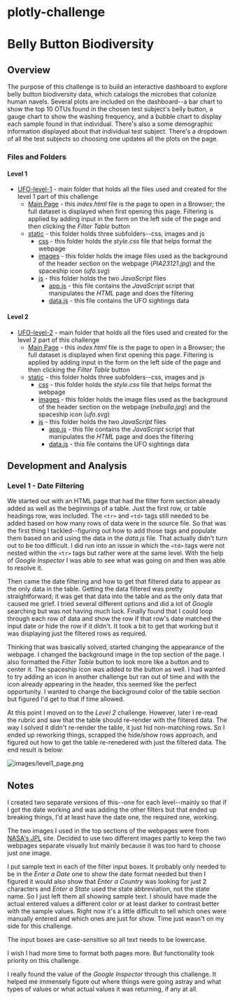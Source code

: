 # plotly-challenge
# Belly Button Biodiversity

## Overview

The purpose of this challenge is to build an interactive dashboard to explore belly button biodiversity data, which catalogs the microbes that colonize human navels. Several plots are included on the dashboard--a bar chart to show the top 10 OTUs found in the chosen test subject's belly button, a gauge chart to show the washing frequency, and a bubble chart to display each sample found in that individual. There's also a some demographic information displayed about that individual test subject. There's a dropdown of all the test subjects so choosing one updates all the plots on the page.


### Files and Folders

#### Level 1

* [UFO-level-1](UFO-level-1/) - main folder that holds all the files used and created for the level 1 part of this challenge
    * [Main Page](UFO-level-1/index.html) - this *index.html* file is the page to open in a Browser; the full dataset is displayed when first opening this page. Filtering is applied by adding input in the form on the left side of the page and then clicking the *Filter Table* button
    * [static](UFO-level-1/static/) - this folder holds three subfolders--css, images and js
        * [css](UFO-level-1/static/css/) - this folder holds the *style.css* file that helps format the webpage
        * [images](UFO-level-1/static/images/) - this folder holds the image files used as the background of the header section on the webpage (*PIA23121.jpg*) and the spaceship icon (*ufo.svg*)
        * [js](UFO-level-1/static/js/) - this folder holds the two *JavaScript* files
            * [app.js](UFO-level-1/static/js/app.js) - this file contains the *JavaScript* script that manipulates the *HTML* page and does the filtering
            * [data.js](UFO-level-1/static/js/app.js) - this file contains the UFO sightings data

#### Level 2

* [UFO-level-2](UFO-level-2/) - main folder that holds all the files used and created for the level 2 part of this challenge
    * [Main Page](UFO-level-2/index.html) - this *index.html* file is the page to open in a Browser; the full dataset is displayed when first opening this page. Filtering is applied by adding input in the form on the left side of the page and then clicking the *Filter Table* button
    * [static](UFO-level-2/static/) - this folder holds three subfolders--css, images and js
        * [css](UFO-level-2/static/css/) - this folder holds the *style.css* file that helps format the webpage
        * [images](UFO-level-2/static/images/) - this folder holds the image files used as the background of the header section on the webpage (*nebulla.jpg*) and the spaceship icon (*ufo.svg*)
        * [js](UFO-level-2/static/js/) - this folder holds the two *JavaScript* files
            * [app.js](UFO-level-2/static/js/app.js) - this file contains the *JavaScript* script that manipulates the *HTML* page and does the filtering
            * [data.js](UFO-level-2/static/js/app.js) - this file contains the UFO sightings data



## Development and Analysis

### Level 1 - Date Filtering

We started out with an HTML page that had the filter form section already added as well as the beginnings of a table. Just the first row, or table headings row, was included. The `<tr>` and `<td>` tags still needed to be added based on how many rows of data were in the source file. So that was the first thing I tackled--figuring out how to add those tags and populate them based on and using the data in the *data.js* file. That actually didn't turn out to be too difficult. I did run into an issue in which the `<td>` tags were not nested within the `<tr>` tags but rather were at the same level. With the help of *Google Inspector* I was able to see what was going on and then was able to resolve it. 

Then came the date filtering and how to get that filtered data to appear as the only data in the table. Getting the data filtered was pretty straightforward; it was get that data into the table and as the only data that caused me grief. I tried several different options and did a lot of *Google* searching but was not having much luck. Finally found that I could loop through each row of data and show the row if that row's date matched the input date or hide the row if it didn't. It took a bit to get that working but it was displaying just the filtered rows as required. 

Thinking that was basically solved, started changing the appearance of the webpage. I changed the background image in the top section of the page. I also formatted the *Filter Table* button to look more like a button and to center it. The spaceship icon was added to the button as well. I had wanted to try adding an icon in another challenge but ran out of time and with the icon already appearing in the header, this seemed like the perfect opportunity. I wanted to change the background color of the table section but figured I'd get to that if time allowed. 

At this point I moved on to the *Level 2* challenge. However, later I re-read the rubric and saw that the table should re-render with the filtered data. The way I solved it didn't re-render the table, it just hid non-matching rows. So I ended up reworking things, scrapped the hide/show rows approach, and figured out how to get the table re-renedered with just the filtered data. The end result is below:

![images/level1_page.png](images/level1_page.PNG)


## Notes

I created two separate versions of this--one for each level--mainly so that if I got the date working and was adding the other filters but that ended up breaking things, I'd at least have the date one, the required one, working.

The two images I used in the top sections of the webpages were from [NASA's JPL](https://www.jpl.nasa.gov/spaceimages/?search=&category=Mars) site. Decided to use two different images partly to keep the two webpages separate visually but mainly because it was too hard to choose just one image.

I put sample text in each of the filter input boxes. It probably only needed to be in the *Enter a Date* one to show the date format needed but then I figured it would also show that *Enter a Country* was looking for just 2 characters and *Enter a State* used the state abbreviation, not the state name. So I just left them all showing sample text. I should have made the actual entered values a different color or at least darker to contrast better with the sample values. Right now it's a little difficult to tell which ones were manually entered and which ones are just for show. Time just wasn't on my side for this challenge.

The input boxes are case-sensitive so all text needs to be lowercase.

I wish I had more time to format both pages more. But functionality took priority on this challenge.

I really found the value of the *Google Inspector* through this challenge. It helped me immensely figure out where things were going astray and what types of values or what actual values it was returning, if any at all.
